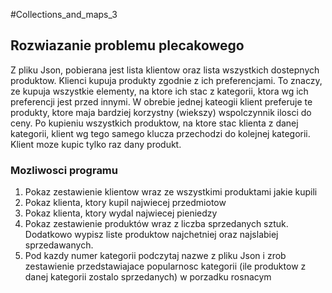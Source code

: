 #Collections_and_maps_3

## Rozwiazanie problemu plecakowego

Z pliku Json, pobierana jest lista klientow oraz lista wszystkich dostepnych produktow. 
Klienci kupuja produkty zgodnie z ich preferencjami. To znaczy, ze kupuja wszystkie 
elementy, na ktore ich stac z kategorii, ktora wg ich preferencji jest przed innymi. 
W obrebie jednej kateogii klient preferuje te produkty, ktore maja bardziej korzystny (wiekszy) 
wspolczynnik ilosci do ceny. Po kupieniu wszystkich produktow, na ktore stac klienta z danej kategorii,
klient wg tego samego klucza przechodzi do kolejnej kategorii. Klient moze kupic tylko raz dany produkt.

### Mozliwosci programu

1. Pokaz zestawienie klientow wraz ze wszystkimi produktami jakie kupili
2. Pokaz klienta, ktory kupil najwiecej przedmiotow
3. Pokaz klienta, ktory wydal najwiecej pieniedzy
4. Pokaz zestawienie produktów wraz z liczba sprzedanych sztuk. Dodatkowo wypisz liste 
produktow najchetniej oraz najslabiej sprzedawanych.
5. Pod kazdy numer kategorii podczytaj nazwe z pliku Json i zrob zestawienie przedstawiajace popularnosc kategorii
(ile produktow z danej kategorii zostalo sprzedanych) w porzadku rosnacym
